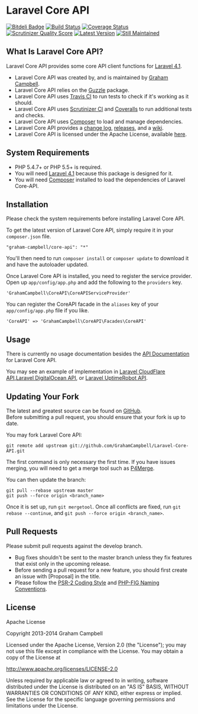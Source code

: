 Laravel Core API
================


[![Bitdeli Badge](https://d2weczhvl823v0.cloudfront.net/GrahamCampbell/Laravel-Core-API/trend.png)](https://bitdeli.com/free "Bitdeli Badge")
[![Build Status](https://travis-ci.org/GrahamCampbell/Laravel-Core-API.png)](https://travis-ci.org/GrahamCampbell/Laravel-Core-API)
[![Coverage Status](https://coveralls.io/repos/GrahamCampbell/Laravel-Core-API/badge.png)](https://coveralls.io/r/GrahamCampbell/Laravel-Core-API)
[![Scrutinizer Quality Score](https://scrutinizer-ci.com/g/GrahamCampbell/Laravel-Core-API/badges/quality-score.png?s=a2f20fc191087f35712aa469b0225e1a2bf5d0fd)](https://scrutinizer-ci.com/g/GrahamCampbell/Laravel-Core-API)
[![Latest Version](https://poser.pugx.org/graham-campbell/core-api/v/stable.png)](https://packagist.org/packages/graham-campbell/core-api)
[![Still Maintained](http://stillmaintained.com/GrahamCampbell/Laravel-Core-API.png)](http://stillmaintained.com/GrahamCampbell/Laravel-Core-API)


## What Is Laravel Core API?

Laravel Core API provides some core API client functions for [Laravel 4.1](http://laravel.com).  

* Laravel Core API was created by, and is maintained by [Graham Campbell](https://github.com/GrahamCampbell).  
* Laravel Core API relies on the [Guzzle](https://github.com/guzzle/guzzle) package.  
* Laravel Core API uses [Travis CI](https://travis-ci.org/GrahamCampbell/Laravel-Core-API) to run tests to check if it's working as it should.  
* Laravel Core API uses [Scrutinizer CI](https://scrutinizer-ci.com/g/GrahamCampbell/Laravel-Core-API) and [Coveralls](https://coveralls.io/r/GrahamCampbell/Laravel-Core-API) to run additional tests and checks.  
* Laravel Core API uses [Composer](https://getcomposer.org) to load and manage dependencies.  
* Laravel Core API provides a [change log](https://github.com/GrahamCampbell/Laravel-Core-API/blob/develop/CHANGELOG.md), [releases](https://github.com/GrahamCampbell/Laravel-Core-API/releases), and a [wiki](https://github.com/GrahamCampbell/Laravel-Core-API/wiki).  
* Laravel Core API is licensed under the Apache License, available [here](https://github.com/GrahamCampbell/Laravel-Core-API/blob/master/LICENSE.md).  


## System Requirements

* PHP 5.4.7+ or PHP 5.5+ is required.  
* You will need [Laravel 4.1](http://laravel.com) because this package is designed for it.  
* You will need [Composer](https://getcomposer.org) installed to load the dependencies of Laravel Core-API.  


## Installation

Please check the system requirements before installing Laravel Core API.  

To get the latest version of Laravel Core API, simply require it in your `composer.json` file.  

`"graham-campbell/core-api": "*"`  

You'll then need to run `composer install` or `composer update` to download it and have the autoloader updated.  

Once Laravel Core API is installed, you need to register the service provider. Open up `app/config/app.php` and add the following to the `providers` key.  

`'GrahamCampbell\CoreAPI\CoreAPIServiceProvider'`  

You can register the CoreAPI facade in the `aliases` key of your `app/config/app.php` file if you like.  

`'CoreAPI' => 'GrahamCampbell\CoreAPI\Facades\CoreAPI'`  


## Usage

There is currently no usage documentation besides the [API Documentation](http://grahamcampbell.github.io/Laravel-Core-API
) for Laravel Core API.  

You may see an example of implementation in [Laravel CloudFlare API](https://github.com/GrahamCampbell/Laravel-CloudFlare-API),[Laravel DigitalOcean API](https://github.com/GrahamCampbell/Laravel-DigitalOcean-API), or [Laravel UptimeRobot API](https://github.com/GrahamCampbell/Laravel-UptimeRobot-API).  


## Updating Your Fork

The latest and greatest source can be found on [GitHub](https://github.com/GrahamCampbell/Laravel-Core-API).  
Before submitting a pull request, you should ensure that your fork is up to date.  

You may fork Laravel Core API:  

    git remote add upstream git://github.com/GrahamCampbell/Laravel-Core-API.git

The first command is only necessary the first time. If you have issues merging, you will need to get a merge tool such as [P4Merge](http://perforce.com/product/components/perforce_visual_merge_and_diff_tools).  

You can then update the branch:  

    git pull --rebase upstream master
    git push --force origin <branch_name>

Once it is set up, run `git mergetool`. Once all conflicts are fixed, run `git rebase --continue`, and `git push --force origin <branch_name>`.  


## Pull Requests

Please submit pull requests against the develop branch.  

* Bug fixes shouldn't be sent to the master branch unless they fix features that exist only in the upcoming release.  
* Before sending a pull request for a new feature, you should first create an issue with [Proposal] in the title.  
* Please follow the [PSR-2 Coding Style](https://github.com/php-fig/fig-standards/blob/master/accepted/PSR-2-coding-style-guide.md) and [PHP-FIG Naming Conventions](https://github.com/php-fig/fig-standards/blob/master/bylaws/002-psr-naming-conventions.md).  


## License

Apache License  

Copyright 2013-2014 Graham Campbell  

Licensed under the Apache License, Version 2.0 (the "License");
you may not use this file except in compliance with the License.
You may obtain a copy of the License at  

 http://www.apache.org/licenses/LICENSE-2.0  

Unless required by applicable law or agreed to in writing, software
distributed under the License is distributed on an "AS IS" BASIS,
WITHOUT WARRANTIES OR CONDITIONS OF ANY KIND, either express or implied.
See the License for the specific language governing permissions and
limitations under the License.  
